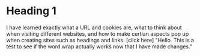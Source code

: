 # Heading 1 

I have learned exactly what a URL and cookies are, what to think about when visiting different websites, and how to make certian aspects pop up when creating sites such as headings and links.
[click here]
"Hello. This is a test to see if the word wrap actually works now that I have made changes."
